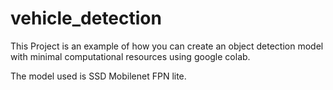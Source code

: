 # vehicle_detection

This Project is an example of how you can create an object detection model with minimal computational resources using google colab.


The model used is SSD Mobilenet FPN lite. 
